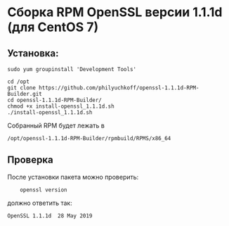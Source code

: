 # Сборка RPM OpenSSL версии 1.1.1d (для CentOS 7)


## Установка:

    sudo yum groupinstall 'Development Tools'

    cd /opt
    git clone https://github.com/philyuchkoff/openssl-1.1.1d-RPM-Builder.git
    cd openssl-1.1.1d-RPM-Builder/
    chmod +x install-openssl_1.1.1d.sh 
    ./install-openssl_1.1.1d.sh
    
Собранный RPM будет лежать в 

    /opt/openssl-1.1.1d-RPM-Builder/rpmbuild/RPMS/x86_64
    
## Проверка

После установки пакета можно проверить:

        openssl version
    
должно ответить так:

    OpenSSL 1.1.1d  28 May 2019
